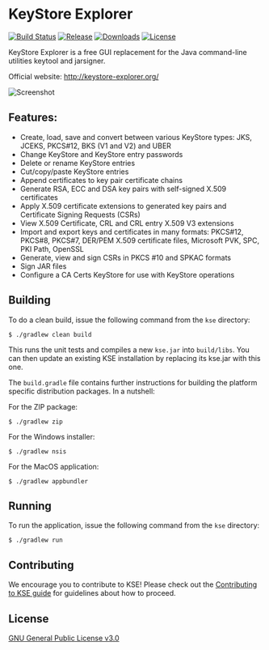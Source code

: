 # KeyStore Explorer
[![Build Status](http://img.shields.io/travis/kaikramer/keystore-explorer.svg)](https://travis-ci.org/kaikramer/keystore-explorer)
[![Release](https://img.shields.io/github/v/release/kaikramer/keystore-explorer)](https://github.com/kaikramer/keystore-explorer/releases)
[![Downloads](https://img.shields.io/github/downloads/kaikramer/keystore-explorer/total)](https://somsubhra.com/github-release-stats/?username=kaikramer&repository=keystore-explorer)
[![License](https://img.shields.io/github/license/kaikramer/keystore-explorer)](https://github.com/kaikramer/keystore-explorer/blob/master/LICENSE)

KeyStore Explorer is a free GUI replacement for the Java command-line utilities keytool and jarsigner.

Official website: http://keystore-explorer.org/

![Screenshot](https://github.com/kaikramer/kaikramer.github.io/raw/master/images/win10_mykeystore.png)

## Features:

 -   Create, load, save and convert between various KeyStore types: JKS, JCEKS, PKCS#12, BKS (V1 and V2) and UBER
 -   Change KeyStore and KeyStore entry passwords
 -   Delete or rename KeyStore entries
 -   Cut/copy/paste KeyStore entries
 -   Append certificates to key pair certificate chains
 -   Generate RSA, ECC and DSA key pairs with self-signed X.509 certificates
 -   Apply X.509 certificate extensions to generated key pairs and Certificate Signing Requests (CSRs)
 -   View X.509 Certificate, CRL and CRL entry X.509 V3 extensions
 -   Import and export keys and certificates in many formats: PKCS#12, PKCS#8, PKCS#7, DER/PEM X.509 certificate files, Microsoft PVK, SPC, PKI Path, OpenSSL
 -   Generate, view and sign CSRs in PKCS #10 and SPKAC formats
 -   Sign JAR files
 -   Configure a CA Certs KeyStore for use with KeyStore operations
 
## Building

To do a clean build, issue the following command from the `kse` directory:

    $ ./gradlew clean build

This runs the unit tests and compiles a new `kse.jar` into `build/libs`. You can then update an existing KSE installation by replacing its kse.jar with this one.

The `build.gradle` file contains further instructions for building the platform specific distribution packages. In a nutshell:

For the ZIP package:

    $ ./gradlew zip 

For the Windows installer:    

    $ ./gradlew nsis

For the MacOS application:    

    $ ./gradlew appbundler

## Running

To run the application, issue the following command from the `kse` directory:

    $ ./gradlew run

## Contributing

We encourage you to contribute to KSE! Please check out the [Contributing to KSE guide](https://github.com/kaikramer/keystore-explorer/blob/master/CONTRIBUTING.md) for guidelines about how to proceed.

## License

[GNU General Public License v3.0](https://github.com/kaikramer/keystore-explorer/blob/master/LICENSE)
